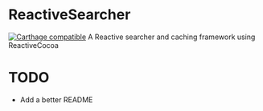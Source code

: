 # ReactiveSearcher
[![Carthage compatible](https://img.shields.io/badge/Carthage-compatible-4BC51D.svg?style=flat)](https://github.com/Carthage/Carthage)
A Reactive searcher and caching framework using ReactiveCocoa 

# TODO
- Add a better README
